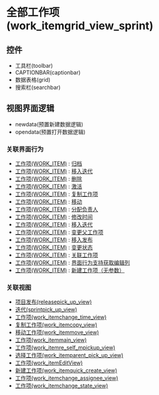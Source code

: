 # 全部工作项(work_itemgrid_view_sprint)  <!-- {docsify-ignore-all} -->




<el-skeleton style="width:60%">
	<template #template>
		<div style="padding-bottom: 5px;">
			<div style="height:40px;display: flex;align-items: center;justify-content: space-between;">
				<el-tooltip content="页面标题">
					<el-skeleton-item variant="text" style="height:40px;"></el-skeleton-item>
				</el-tooltip>
				<el-tooltip content="搜索栏">
				    <el-skeleton-item variant="text" style="margin-left: 10px;height:40px;width:300px;"></el-skeleton-item>
				</el-tooltip>
				<el-skeleton style="width:250px;">
					<template #template>
						<el-tooltip content="工具栏">
							<div style="display: flex;align-items: center;justify-content:end">
								<el-skeleton-item variant="text" style="margin-left: 10px;height:40px;width:80px"></el-skeleton-item>
								<el-skeleton-item variant="text" style="margin-left: 10px;height:40px;width:80px"></el-skeleton-item>
								<el-skeleton-item variant="text" style="margin-left: 10px;height:40px;width:80px"></el-skeleton-item>
							</div>
						</el-tooltip>
					</template>
				</el-skeleton>
			</div>
		</div>
		<el-tooltip content="数据表格">
			<el-skeleton-item variant="p" style="height:300px"></el-skeleton-item>
		</el-tooltip>
	</template>
</el-skeleton>


## 控件
  * 工具栏(toolbar)
  * CAPTIONBAR(captionbar)
  * 数据表格(grid)
  * 搜索栏(searchbar)

## 视图界面逻辑
  * newdata(预置新建数据逻辑)
  * opendata(预置打开数据逻辑)


### 关联界面行为
  * [工作项(WORK_ITEM)](module/ProjMgmt/Work_item) : [归档](module/ProjMgmt/Work_item#界面行为)
  * [工作项(WORK_ITEM)](module/ProjMgmt/Work_item) : [移入迭代](module/ProjMgmt/Work_item#界面行为)
  * [工作项(WORK_ITEM)](module/ProjMgmt/Work_item) : [删除](module/ProjMgmt/Work_item#界面行为)
  * [工作项(WORK_ITEM)](module/ProjMgmt/Work_item) : [激活](module/ProjMgmt/Work_item#界面行为)
  * [工作项(WORK_ITEM)](module/ProjMgmt/Work_item) : [复制工作项](module/ProjMgmt/Work_item#界面行为)
  * [工作项(WORK_ITEM)](module/ProjMgmt/Work_item) : [移动](module/ProjMgmt/Work_item#界面行为)
  * [工作项(WORK_ITEM)](module/ProjMgmt/Work_item) : [分配负责人](module/ProjMgmt/Work_item#界面行为)
  * [工作项(WORK_ITEM)](module/ProjMgmt/Work_item) : [修改时间](module/ProjMgmt/Work_item#界面行为)
  * [工作项(WORK_ITEM)](module/ProjMgmt/Work_item) : [移入迭代](module/ProjMgmt/Work_item#界面行为)
  * [工作项(WORK_ITEM)](module/ProjMgmt/Work_item) : [变更父工作项](module/ProjMgmt/Work_item#界面行为)
  * [工作项(WORK_ITEM)](module/ProjMgmt/Work_item) : [移入发布](module/ProjMgmt/Work_item#界面行为)
  * [工作项(WORK_ITEM)](module/ProjMgmt/Work_item) : [变更状态](module/ProjMgmt/Work_item#界面行为)
  * [工作项(WORK_ITEM)](module/ProjMgmt/Work_item) : [关联工作项](module/ProjMgmt/Work_item#界面行为)
  * [工作项(WORK_ITEM)](module/ProjMgmt/Work_item) : [界面行为支持获取编辑列](module/ProjMgmt/Work_item#界面行为)
  * [工作项(WORK_ITEM)](module/ProjMgmt/Work_item) : [新建工作项（无参数）](module/ProjMgmt/Work_item#界面行为)

### 关联视图
  * [项目发布(releasepick_up_view)](app/view/releasepick_up_view)
  * [迭代(sprintpick_up_view)](app/view/sprintpick_up_view)
  * [工作项(work_itemchange_time_view)](app/view/work_itemchange_time_view)
  * [复制工作项(work_itemcopy_view)](app/view/work_itemcopy_view)
  * [移动工作项(work_itemmove_view)](app/view/work_itemmove_view)
  * [工作项(work_itemmain_view)](app/view/work_itemmain_view)
  * [工作项(work_itemre_self_mpickup_view)](app/view/work_itemre_self_mpickup_view)
  * [选择工作项(work_itemparent_pick_up_view)](app/view/work_itemparent_pick_up_view)
  * [工作项(work_itemEditView)](app/view/work_itemEditView)
  * [新建工作项(work_itemquick_create_view)](app/view/work_itemquick_create_view)
  * [工作项(work_itemchange_assignee_view)](app/view/work_itemchange_assignee_view)
  * [工作项(work_itemchange_state_view)](app/view/work_itemchange_state_view)

<script>
 const { createApp } = Vue
  createApp({
    data() {
      return {
        message: '!'
      }
    }
  }).use(ElementPlus).mount('#app')
</script>